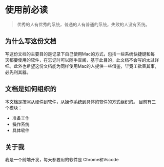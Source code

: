 # 使用前必读
> 优秀的人有优秀的系统，普通的人有普通的系统，失败的人没有系统。
## 为什么写这份文档

写这份文档的主要目的是记录下自己使用Mac的方式，包括一些系统快捷键和每天都要使用的软件，在忘记时可以随手查阅，基于此目的，此文档不会写的太过详细。此外也希望这份文档能为同样使用Mac的人提供一些借鉴，毕竟工欲善其事,必先利其器。

## 文档是如何组织的
本文档是按照从硬件到软件，从操作系统到具体的软件的方式组织的。
目前有三个模块：
* 准备工作
* 操作系统
* 具体软件

## 关于我
我是一个前端开发，每天都要用的软件是 Chrome和Vscode